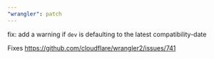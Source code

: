 ```yaml
---
"wrangler": patch
---
```


fix: add a warning if `dev` is defaulting to the latest compatibility-date

Fixes https://github.com/cloudflare/wrangler2/issues/741
